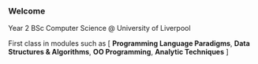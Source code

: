 ### Welcome

Year 2 BSc Computer Science @ University of Liverpool

First class in modules such as [
    **Programming Language Paradigms**,
    **Data Structures & Algorithms**,
    **OO Programming**, 
    **Analytic Techniques**
    \]

